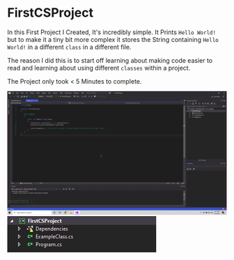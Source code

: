 # FirstCSProject
In this First Project I Created, It's incredibly simple. It Prints `Hello World!` but to make it a tiny bit more complex it stores the String containing `Hello World!` in a different `class` in a different file.

The reason I did this is to start off learning about making code easier to read and learning about using different `classes` within a project.

The Project only took < 5 Minutes to complete.

![Code Snippet](https://raw.githubusercontent.com/KodeyThomas/BackendDev/master/assets/firstCSProject1.png)
![Showing Multiple Files](https://raw.githubusercontent.com/KodeyThomas/BackendDev/master/assets/firstCSProject2.png)